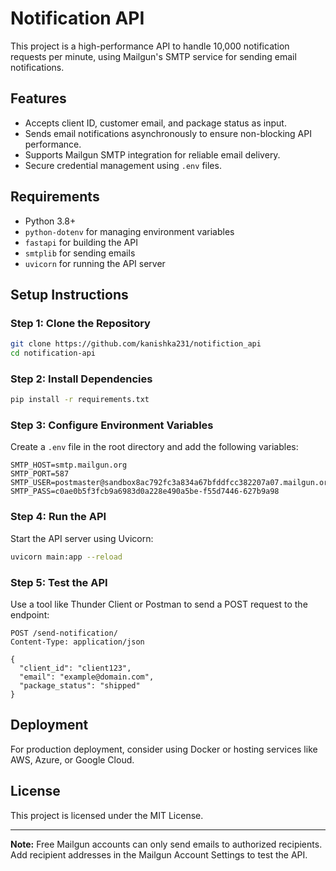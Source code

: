 
# Notification API

This project is a high-performance API to handle 10,000 notification requests per minute, using Mailgun's SMTP service for sending email notifications.

## Features
- Accepts client ID, customer email, and package status as input.
- Sends email notifications asynchronously to ensure non-blocking API performance.
- Supports Mailgun SMTP integration for reliable email delivery.
- Secure credential management using `.env` files.

## Requirements
- Python 3.8+
- `python-dotenv` for managing environment variables
- `fastapi` for building the API
- `smtplib` for sending emails
- `uvicorn` for running the API server

## Setup Instructions

### Step 1: Clone the Repository
```bash
git clone https://github.com/kanishka231/notifiction_api
cd notification-api
```

### Step 2: Install Dependencies
```bash
pip install -r requirements.txt
```

### Step 3: Configure Environment Variables
Create a `.env` file in the root directory and add the following variables:
```env
SMTP_HOST=smtp.mailgun.org
SMTP_PORT=587
SMTP_USER=postmaster@sandbox8ac792fc3a834a67bfddfcc382207a07.mailgun.org
SMTP_PASS=c0ae0b5f3fcb9a6983d0a228e490a5be-f55d7446-627b9a98
```

### Step 4: Run the API
Start the API server using Uvicorn:
```bash
uvicorn main:app --reload
```

### Step 5: Test the API
Use a tool like Thunder Client or Postman to send a POST request to the endpoint:
```http
POST /send-notification/
Content-Type: application/json

{
  "client_id": "client123",
  "email": "example@domain.com",
  "package_status": "shipped"
}
```

## Deployment
For production deployment, consider using Docker or hosting services like AWS, Azure, or Google Cloud.

## License
This project is licensed under the MIT License.

---

**Note:** Free Mailgun accounts can only send emails to authorized recipients. Add recipient addresses in the Mailgun Account Settings to test the API.


